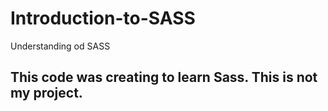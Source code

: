 # Introduction-to-SASS
 Understanding od SASS
## This code was creating to learn Sass. This is not my project. 
